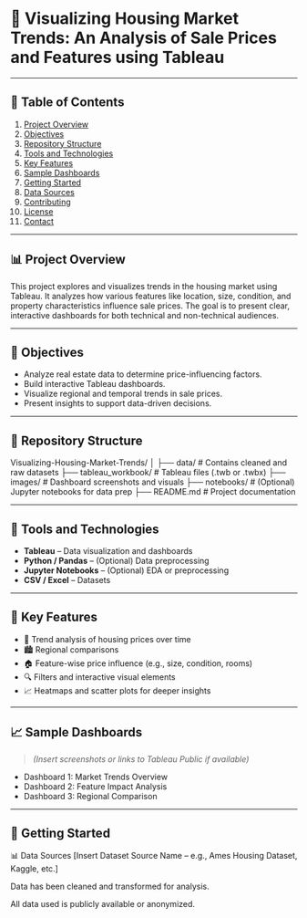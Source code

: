 # 🏡 Visualizing Housing Market Trends: An Analysis of Sale Prices and Features using Tableau

---

## 📘 Table of Contents

1. [Project Overview](#project-overview)  
2. [Objectives](#objectives)  
3. [Repository Structure](#repository-structure)  
4. [Tools and Technologies](#tools-and-technologies)  
5. [Key Features](#key-features)  
6. [Sample Dashboards](#sample-dashboards)  
7. [Getting Started](#getting-started)  
8. [Data Sources](#data-sources)  
9. [Contributing](#contributing)  
10. [License](#license)  
11. [Contact](#contact)  

---

## 📊 Project Overview

This project explores and visualizes trends in the housing market using Tableau. It analyzes how various features like location, size, condition, and property characteristics influence sale prices. The goal is to present clear, interactive dashboards for both technical and non-technical audiences.

---

## 🎯 Objectives

- Analyze real estate data to determine price-influencing factors.
- Build interactive Tableau dashboards.
- Visualize regional and temporal trends in sale prices.
- Present insights to support data-driven decisions.

---

## 📁 Repository Structure
Visualizing-Housing-Market-Trends/
│
├── data/ # Contains cleaned and raw datasets
├── tableau_workbook/ # Tableau files (.twb or .twbx)
├── images/ # Dashboard screenshots and visuals
├── notebooks/ # (Optional) Jupyter notebooks for data prep
├── README.md # Project documentation

---

## 🧰 Tools and Technologies

- **Tableau** – Data visualization and dashboards  
- **Python / Pandas** – (Optional) Data preprocessing  
- **Jupyter Notebooks** – (Optional) EDA or preprocessing  
- **CSV / Excel** – Datasets  

---

## 📌 Key Features

- 📅 Trend analysis of housing prices over time  
- 🏙️ Regional comparisons  
- 🏠 Feature-wise price influence (e.g., size, condition, rooms)  
- 🔍 Filters and interactive visual elements  
- 📈 Heatmaps and scatter plots for deeper insights  

---

## 📈 Sample Dashboards

> *(Insert screenshots or links to Tableau Public if available)*

- Dashboard 1: Market Trends Overview  
- Dashboard 2: Feature Impact Analysis  
- Dashboard 3: Regional Comparison  

---

## 🚀 Getting Started

📊 Data Sources
[Insert Dataset Source Name – e.g., Ames Housing Dataset, Kaggle, etc.]

Data has been cleaned and transformed for analysis.

All data used is publicly available or anonymized.

